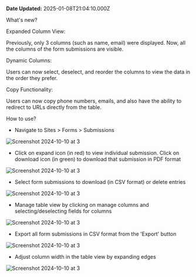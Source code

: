 **Date Updated:** 2025-01-08T21:04:10.000Z

What's new?

Expanded Column View:

Previously, only 3 columns (such as name, email) were displayed. Now, all the columns of the form submissions are visible.

Dynamic Columns:

Users can now select, deselect, and reorder the columns to view the data in the order they prefer.

Copy Functionality:

Users can now copy phone numbers, emails, and also have the ability to redirect to URLs directly from the table.

How to use?

* Navigate to Sites > Forms > Submissions

![Screenshot 2024-10-10 at 3](https://s3.amazonaws.com/cdn.freshdesk.com/data/helpdesk/attachments/production/155039253144/original/BSP_vsT5VBD51g9Gb0LX9btC-P0KXKG_DQ.png?1735924804)

* Click on expand icon (in red) to view individual submission. Click on download icon (in green) to download that submission in PDF format

![Screenshot 2024-10-10 at 3](https://s3.amazonaws.com/cdn.freshdesk.com/data/helpdesk/attachments/production/155039253141/original/nmpmBIxdzUKV6uD8QFEVJVZNXdjBQSTznQ.jpeg?1735924804)

* Select form submissions to download (in CSV format) or delete entries

![Screenshot 2024-10-10 at 3](https://s3.amazonaws.com/cdn.freshdesk.com/data/helpdesk/attachments/production/155039253140/original/7eCSUln6arN9Gs_aPatgI_6CZIDglVcKMA.png?1735924804)

* Manage table view by clicking on manage columns and selecting/deselecting fields for columns

![Screenshot 2024-10-10 at 3](https://s3.amazonaws.com/cdn.freshdesk.com/data/helpdesk/attachments/production/155039253142/original/AeglOjvVqtgTICMe7bVbriKCxaOkrwVeeA.png?1735924804)

* Export all form submissions in CSV format from the 'Export' button

![Screenshot 2024-10-10 at 3](https://s3.amazonaws.com/cdn.freshdesk.com/data/helpdesk/attachments/production/155039253145/original/vh5kZIhjDAZLZbEhXUG3LQ-vHZ3FzQIkJQ.png?1735924805)

* Adjust column width in the table view by expanding edges

![Screenshot 2024-10-10 at 3](https://s3.amazonaws.com/cdn.freshdesk.com/data/helpdesk/attachments/production/155039253143/original/g9B6_OGYdCmWjIDKUZanlO8vv6iyGZxTFw.png?1735924804)